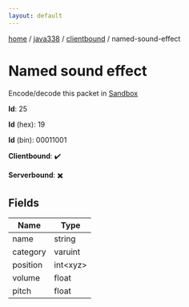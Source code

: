 ```yaml
---
layout: default
---
```


[home](/)  /  [java338](/protocol/java338)  /  [clientbound](/protocol/java338/clientbound)  /  named-sound-effect

# Named sound effect

Encode/decode this packet in [Sandbox](../../../sandbox/java338#clientbound.named_sound_effect)

**Id**: 25

**Id** (hex): 19

**Id** (bin): 00011001

**Clientbound**: ✔️

**Serverbound**: ✖️

## Fields

Name | Type
---|---
name | string
category | varuint
position | int&lt;xyz&gt;
volume | float
pitch | float
